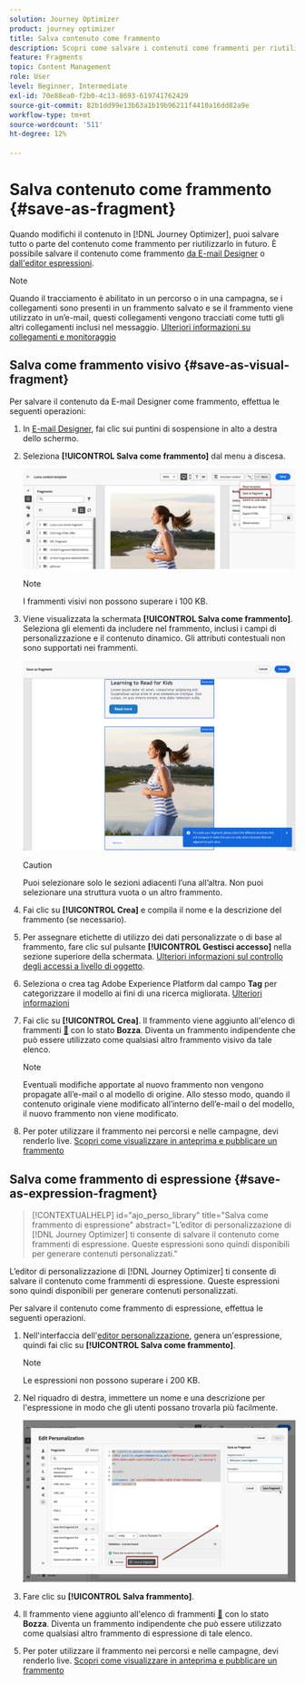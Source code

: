 ```yaml
---
solution: Journey Optimizer
product: journey optimizer
title: Salva contenuto come frammento
description: Scopri come salvare i contenuti come frammenti per riutilizzarli nelle campagne e nei percorsi Journey Optimizer
feature: Fragments
topic: Content Management
role: User
level: Beginner, Intermediate
exl-id: 70e88ea0-f2b0-4c13-8693-619741762429
source-git-commit: 82b1dd99e13b63a1b19b96211f4410a16dd82a9e
workflow-type: tm+mt
source-wordcount: '511'
ht-degree: 12%

---
```


# Salva contenuto come frammento {#save-as-fragment}

Quando modifichi il contenuto in [!DNL Journey Optimizer], puoi salvare tutto o parte del contenuto come frammento per riutilizzarlo in futuro. È possibile salvare il contenuto come frammento [da E-mail Designer](#save-as-visual-fragment) o [dall&#39;editor espressioni](#save-as-expression-fragment).

>[!NOTE]
>
>Quando il tracciamento è abilitato in un percorso o in una campagna, se i collegamenti sono presenti in un frammento salvato e se il frammento viene utilizzato in un’e-mail, questi collegamenti vengono tracciati come tutti gli altri collegamenti inclusi nel messaggio. [Ulteriori informazioni su collegamenti e monitoraggio](../email/message-tracking.md)

## Salva come frammento visivo {#save-as-visual-fragment}

Per salvare il contenuto da E-mail Designer come frammento, effettua le seguenti operazioni:

1. In [E-mail Designer](../email/get-started-email-design.md), fai clic sui puntini di sospensione in alto a destra dello schermo.

1. Seleziona **[!UICONTROL Salva come frammento]** dal menu a discesa.

   ![](assets/fragment-save-as.png)

   >[!NOTE]
   >
   >I frammenti visivi non possono superare i 100 KB.

1. Viene visualizzata la schermata **[!UICONTROL Salva come frammento]**. Seleziona gli elementi da includere nel frammento, inclusi i campi di personalizzazione e il contenuto dinamico. Gli attributi contestuali non sono supportati nei frammenti.

   ![](assets/fragment-save-as-screen.png)

   >[!CAUTION]
   >
   >Puoi selezionare solo le sezioni adiacenti l’una all’altra. Non puoi selezionare una struttura vuota o un altro frammento.

1. Fai clic su **[!UICONTROL Crea]** e compila il nome e la descrizione del frammento (se necessario).

1. Per assegnare etichette di utilizzo dei dati personalizzate o di base al frammento, fare clic sul pulsante **[!UICONTROL Gestisci accesso]** nella sezione superiore della schermata. [Ulteriori informazioni sul controllo degli accessi a livello di oggetto](../administration/object-based-access.md).

1. Seleziona o crea tag Adobe Experience Platform dal campo **Tag** per categorizzare il modello ai fini di una ricerca migliorata. [Ulteriori informazioni](../start/search-filter-categorize.md#tags)

1. Fai clic su **[!UICONTROL Crea]**. Il frammento viene aggiunto all&#39;elenco di frammenti [&#128279;](#access-manage-fragments) con lo stato **Bozza**. Diventa un frammento indipendente che può essere utilizzato come qualsiasi altro frammento visivo da tale elenco.

   >[!NOTE]
   >
   >Eventuali modifiche apportate al nuovo frammento non vengono propagate all’e-mail o al modello di origine. Allo stesso modo, quando il contenuto originale viene modificato all’interno dell’e-mail o del modello, il nuovo frammento non viene modificato.

1. Per poter utilizzare il frammento nei percorsi e nelle campagne, devi renderlo live. [Scopri come visualizzare in anteprima e pubblicare un frammento](../content-management/create-fragments.md#publish)

## Salva come frammento di espressione {#save-as-expression-fragment}

>[!CONTEXTUALHELP]
>id="ajo_perso_library"
>title="Salva come frammento di espressione"
>abstract="L’editor di personalizzazione di [!DNL Journey Optimizer] ti consente di salvare il contenuto come frammenti di espressione. Queste espressioni sono quindi disponibili per generare contenuti personalizzati."

L’editor di personalizzazione di [!DNL Journey Optimizer] ti consente di salvare il contenuto come frammenti di espressione. Queste espressioni sono quindi disponibili per generare contenuti personalizzati.

Per salvare il contenuto come frammento di espressione, effettua le seguenti operazioni.

1. Nell&#39;interfaccia dell&#39;[editor personalizzazione](../personalization/personalization-build-expressions.md), genera un&#39;espressione, quindi fai clic su **[!UICONTROL Salva come frammento]**.

   >[!NOTE]
   >
   >Le espressioni non possono superare i 200 KB.

1. Nel riquadro di destra, immettere un nome e una descrizione per l&#39;espressione in modo che gli utenti possano trovarla più facilmente.

   ![](assets/expression-fragment-save-as.png)

1. Fare clic su **[!UICONTROL Salva frammento]**.

   <!--An expression fragment cannot be nested inside another fragment.-->

1. Il frammento viene aggiunto all&#39;elenco di frammenti [&#128279;](#access-manage-fragments) con lo stato **Bozza**. Diventa un frammento indipendente che può essere utilizzato come qualsiasi altro frammento di espressione di tale elenco.

1. Per poter utilizzare il frammento nei percorsi e nelle campagne, devi renderlo live. [Scopri come visualizzare in anteprima e pubblicare un frammento](../content-management/create-fragments.md#publish)
